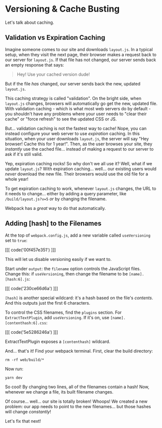 # Versioning & Cache Busting

Let's talk about caching.

## Validation vs Expiration Caching

Imagine someone comes to our site and downloads `layout.js`. In a typical setup,
when they visit the next page, their browser makes a request back to our server for
`layout.js`. If that file has not changed, our server sends back an empty response
that says:

> Hey! Use your cached version dude!

But if the file *has* changed, our server sends back the new, updated `layout.js`.

This caching strategy is called "validation". On the bright side, when `layout.js`
changes, browsers will automatically go get the new, updated file. With validation
caching - which is what most web servers do by default - you shouldn't have any
problems where your user needs to "clear their cache" or "force refresh" to see
the updated CSS or JS.

But... validation caching is not the fastest way to cache! Nope, you can instead
configure your web server to use *expiration* caching. In this situation, when your
user downloads `layout.js`, the server will say "Hey browser! Cache this for 1 year!".
Then, as the user browses your site, they *instantly* use the cached file... instead
of making a request to our server to ask if it's still valid.

Yep, expiration caching rocks! So why don't we all use it? Well, what if we update
`layout.js`? With expiration caching... well... our existing users would *never*
download the new file. Their browsers would use the old file for a whole year!

To get expiration caching to work, whenever `layout.js` changes, the URL to it
needs to change... either by adding a query parameter, like `/build/layout.js?v=5`
*or* by changing the filename.

Webpack has a *great* way to do that automatically.

## Adding [hash] to the Filenames

At the top of `webpack.config.js`, add a new variable called `useVersioning` set
to `true`:

[[[ code('00f457e351') ]]]

This will let us disable versioning easily if we want to.

Start under `output`: the `filename` option controls the JavaScript files. Change
this: if `useVersioning`, then change the filename to be `[name].[hash:6].js`:

[[[ code('230ce66d6a') ]]]

`[hash]` is another special wildcard: it's a hash based on the file's *contents*.
And this outputs just the first 6 characters.

To control the CSS filenames, find the `plugins` section. For `ExtractTextPlugin`,
add `useVersioning`. If it's on, use `[name].[contenthash:6].css`:

[[[ code('5e5286246a') ]]]

ExtractTextPlugin exposes a `[contenthash]` wildcard.

And... that's it! Find your webpack terminal. First, clear the build directory:

```terminal
rm -rf web/build/*
```

Now run:

```terminal
yarn dev
```

So cool! By changing two lines, all of the filenames contain a hash! Now, whenever
we change a file, its built filename changes.

Of course... well... our site is totally broken! Whoops! We created a new problem:
our app needs to point to the new filenames... but those hashes will change *constantly*!

Let's fix that next!
